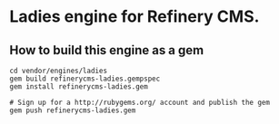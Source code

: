 # Ladies engine for Refinery CMS.

## How to build this engine as a gem

    cd vendor/engines/ladies
    gem build refinerycms-ladies.gempspec
    gem install refinerycms-ladies.gem
    
    # Sign up for a http://rubygems.org/ account and publish the gem
    gem push refinerycms-ladies.gem